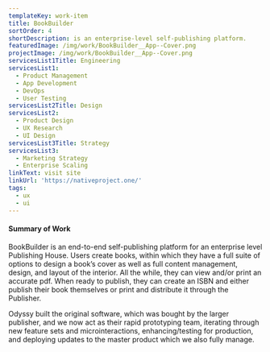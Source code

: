 ```yaml
---
templateKey: work-item
title: BookBuilder
sortOrder: 4
shortDescription: is an enterprise-level self-publishing platform.
featuredImage: /img/work/BookBuilder__App--Cover.png
projectImage: /img/work/BookBuilder__App--Cover.png
servicesList1Title: Engineering
servicesList1:
  - Product Management
  - App Development
  - DevOps
  - User Testing
servicesList2Title: Design
servicesList2:
  - Product Design
  - UX Research
  - UI Design
servicesList3Title: Strategy
servicesList3:
  - Marketing Strategy
  - Enterprise Scaling
linkText: visit site
linkUrl: 'https://nativeproject.one/'
tags:
  - ux
  - ui
---
```


#### Summary of Work

BookBuilder is an end-to-end self-publishing platform for an enterprise level Publishing House. Users create books, within which they have a full suite of options to design a book’s cover as well as full content management, design, and layout of the interior. All the while, they can view and/or print an accurate pdf. When ready to publish, they can create an ISBN and either publish their book themselves or print and distribute it through the Publisher.

Odyssy built the original software, which was bought by the larger publisher, and we now act as their rapid prototyping team, iterating through new feature sets and microinteractions, enhancing/testing for production, and deploying updates to the master product which we also fully manage.
